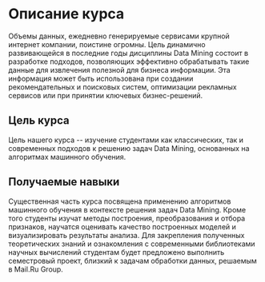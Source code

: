 Описание курса
========

Объемы данных, ежедневно генерируемые сервисами крупной интернет компании, поистине огромны. Цель динамично развивающейся в последние годы дисциплины Data Mining состоит в разработке подходов, позволяющих эффективно обрабатывать такие данные для извлечения полезной для бизнеса информации. Эта информация может быть использована при создании рекомендательных и поисковых систем, оптимизации рекламных сервисов или при принятии ключевых бизнес-решений.

## Цель курса

Цель нашего курса -- изучение студентами как классических, так и современных подходов к решению задач Data Mining, основанных на алгоритмах машинного обучения.

## Получаемые навыки

Существенная часть курса посвящена применению алгоритмов машинного обучения в контексте решения задач Data Mining. Кроме того студенты изучат методы построения, преобразования и отбора признаков, научатся оценивать качество построенных моделей и визуализировать результаты анализа. Для закрепления полученных теоретических знаний и ознакомления с современными библиотеками научных вычислений студентам будет предложено выполнить семестровый проект, близкий к задачам обработки данных, решаемым в Mail.Ru Group.
